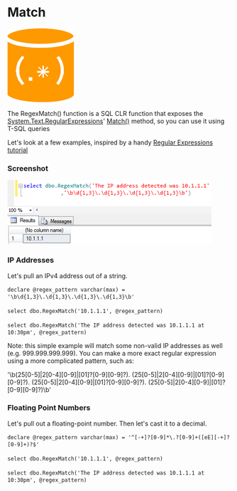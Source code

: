 # Match

![SQL Regex Logo](/images/sql-regex-logo.png)

The RegexMatch() function is a SQL CLR function that exposes the [System.Text.RegularExpressions](https://msdn.microsoft.com/en-us/library/system.text.regularexpressions(v=vs.110).aspx)' [Match()](https://msdn.microsoft.com/en-us/library/b9712a7w(v=vs.110).aspx) method, so you can use it using T-SQL queries

Let's look at a few examples, inspired by a handy [Regular Expressions tutorial](http://www.regular-expressions.info/examples.html)


### Screenshot

![Match SSMS example](/images/match-1.png)


### IP Addresses

Let's pull an IPv4 address out of a string. 

```
declare @regex_pattern varchar(max) = '\b\d{1,3}\.\d{1,3}\.\d{1,3}\.\d{1,3}\b'

select dbo.RegexMatch('10.1.1.1', @regex_pattern)

select dbo.RegexMatch('The IP address detected was 10.1.1.1 at 10:30pm', @regex_pattern)
```

Note: this simple example will match some non-valid IP addresses as well (e.g. 999.999.999.999). You can make a more exact regular expression using a more complicated pattern, such as:

'\b(25[0-5]|2[0-4][0-9]|[01]?[0-9][0-9]?)\.
  (25[0-5]|2[0-4][0-9]|[01]?[0-9][0-9]?)\.
  (25[0-5]|2[0-4][0-9]|[01]?[0-9][0-9]?)\.
  (25[0-5]|2[0-4][0-9]|[01]?[0-9][0-9]?)\b'


### Floating Point Numbers

Let's pull out a floating-point number. Then let's cast it to a decimal.

```
declare @regex_pattern varchar(max) = '^[-+]?[0-9]*\.?[0-9]+([eE][-+]?[0-9]+)?$'

select dbo.RegexMatch('10.1.1.1', @regex_pattern)

select dbo.RegexMatch('The IP address detected was 10.1.1.1 at 10:30pm', @regex_pattern)
```
